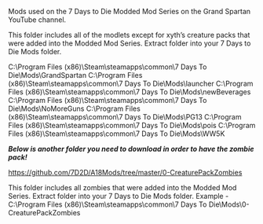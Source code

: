 Mods used on the 7 Days to Die Modded Mod Series on the Grand Spartan YouTube channel.

This folder includes all of the modlets except for xyth’s creature packs that were added into the Modded Mod Series.
Extract folder into your 7 Days to Die Mods folder.

C:\Program Files (x86)\Steam\steamapps\common\7 Days To Die\Mods\GrandSpartan
C:\Program Files (x86)\Steam\steamapps\common\7 Days To Die\Mods\launcher
C:\Program Files (x86)\Steam\steamapps\common\7 Days To Die\Mods\newBeverages
C:\Program Files (x86)\Steam\steamapps\common\7 Days To Die\Mods\NoMoreGuns
C:\Program Files (x86)\Steam\steamapps\common\7 Days To Die\Mods\PG13
C:\Program Files (x86)\Steam\steamapps\common\7 Days To Die\Mods\pois
C:\Program Files (x86)\Steam\steamapps\common\7 Days To Die\Mods\WW5K

***Below is another folder you need to download in order to have the zombie pack!***

https://github.com/7D2D/A18Mods/tree/master/0-CreaturePackZombies

This folder includes all zombies that were added into the Modded Mod Series. 
Extract folder into your 7 Days to Die Mods folder.
Example - C:\Program Files (x86)\Steam\steamapps\common\7 Days To Die\Mods\0-CreaturePackZombies

